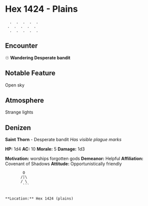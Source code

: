 # Hex 1424 - Plains
```
  .  .  .  .  .
 .  .  .  .  .
  .  .  .  .  .
```

## Encounter

☉ **Wandering Desperate bandit**

## Notable Feature

Open sky

## Atmosphere

Strange lights

## Denizen

**Saint Thorn** - Desperate bandit
*Has visible plague marks*

**HP:** 1d4 **AC:** 10 **Morale:** 5
**Damage:** 1d3

**Motivation:** worships forgotten gods
**Demeanor:** Helpful
**Affiliation:** Covenant of Shadows
**Attitude:** Opportunistically friendly

```
        O
       /|\
       / \
        ```


**Location:** Hex 1424 (plains)
